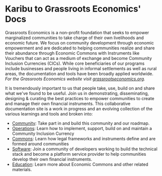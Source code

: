 # Karibu to Grassroots Economics' Docs

Grassroots Economics is a non-profit foundation that seeks to empower marginalized communities to take charge of their own livelihoods and economic future. We focus on community development through economic empowerment and are dedicated to helping communities realize and share their abundance through Economic Commons with Instruments like Vouchers that can act as a medium of exchange and become Community Inclusion Currencies (CICs). While core beneficiaries of our programs include businesses and people living in informal settlements as well as rural areas, the documentation and tools have been broadly applied worldwide. *For the Grassroots Economics website visit [grassrootseconomics.org](https://www.grassrootseconomics.org).*

It is tremendously important to us that people take, use, build on and share what we've found to be useful. Join us in demonstrating, disseminating, designing & curating the best practices to empower communities to create and manage their own financial instruments. This collaborative documentation site is a work in progress and an evolving collection of the various learnings and tools and broken into:

* [Community](/community/): Take part in and build this community and our roadmap.
* [Operations](/ops/): Learn how to implement, support, build on and maintain a Community Inclusion Currency
* [Commons](/commons/): Learn how legal frameworks and instruments define and are formed around communities
* [Software](/software/): Join a community of developers working to build the technical stack and become a platform service provider to help communities develop their own financial instruments.
* [Education](/edu/): Learn more about Economic Commons and other related materials.